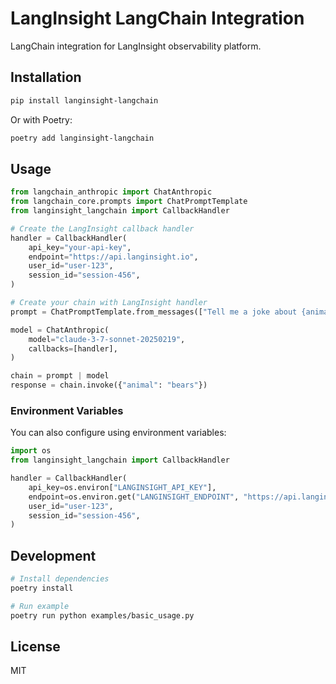 # LangInsight LangChain Integration

LangChain integration for LangInsight observability platform.

## Installation

```bash
pip install langinsight-langchain
```

Or with Poetry:

```bash
poetry add langinsight-langchain
```

## Usage

```python
from langchain_anthropic import ChatAnthropic
from langchain_core.prompts import ChatPromptTemplate
from langinsight_langchain import CallbackHandler

# Create the LangInsight callback handler
handler = CallbackHandler(
    api_key="your-api-key",
    endpoint="https://api.langinsight.io",
    user_id="user-123",
    session_id="session-456",
)

# Create your chain with LangInsight handler
prompt = ChatPromptTemplate.from_messages(["Tell me a joke about {animal}"])

model = ChatAnthropic(
    model="claude-3-7-sonnet-20250219",
    callbacks=[handler],
)

chain = prompt | model
response = chain.invoke({"animal": "bears"})
```

### Environment Variables

You can also configure using environment variables:

```python
import os
from langinsight_langchain import CallbackHandler

handler = CallbackHandler(
    api_key=os.environ["LANGINSIGHT_API_KEY"],
    endpoint=os.environ.get("LANGINSIGHT_ENDPOINT", "https://api.langinsight.io"),
    user_id="user-123",
    session_id="session-456",
)
```

## Development

```bash
# Install dependencies
poetry install

# Run example
poetry run python examples/basic_usage.py
```

## License

MIT

